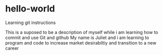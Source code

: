 # hello-world
Learning git instructions

This is a suposed to be a description of myself 
while i am learning how to commit and use Git and github
My name is Juliet and i am learning to program and code
to increase market desirabiltiy and transition to a new career
